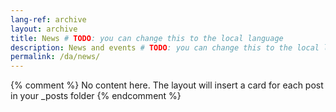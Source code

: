 ```yaml
---
lang-ref: archive
layout: archive
title: News # TODO: you can change this to the local language
description: News and events # TODO: you can change this to the local language
permalink: /da/news/
---
```

{% comment %}
  No content here. The layout will insert a card for each post in your _posts folder
{% endcomment %}